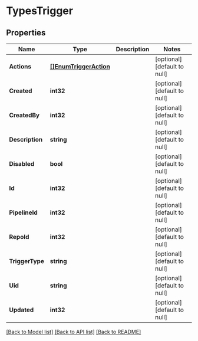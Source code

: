 # TypesTrigger

## Properties
Name | Type | Description | Notes
------------ | ------------- | ------------- | -------------
**Actions** | [**[]EnumTriggerAction**](EnumTriggerAction.md) |  | [optional] [default to null]
**Created** | **int32** |  | [optional] [default to null]
**CreatedBy** | **int32** |  | [optional] [default to null]
**Description** | **string** |  | [optional] [default to null]
**Disabled** | **bool** |  | [optional] [default to null]
**Id** | **int32** |  | [optional] [default to null]
**PipelineId** | **int32** |  | [optional] [default to null]
**RepoId** | **int32** |  | [optional] [default to null]
**TriggerType** | **string** |  | [optional] [default to null]
**Uid** | **string** |  | [optional] [default to null]
**Updated** | **int32** |  | [optional] [default to null]

[[Back to Model list]](../README.md#documentation-for-models) [[Back to API list]](../README.md#documentation-for-api-endpoints) [[Back to README]](../README.md)

